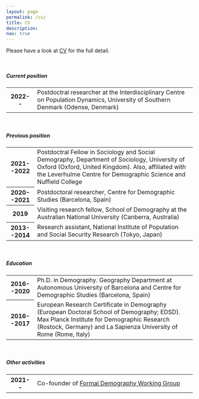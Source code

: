 ```yaml
---
layout: page
permalink: /cv/
title: CV
description:
nav: true
---
```


Please have a look at [CV](https://syddanskuni-my.sharepoint.com/:b:/g/personal/rymo_sdu_dk/ERLXNteHdxhIh5JPvABIVcYBWrPvFwI7uQWPTB1g7DLgcQ?e=T4Pq3T) for the full detail.

<br />

##### **Current position**

<table class="table table-sm table-borderless">
  <tr>
    <th style="width: 15%;" scope="row">2022--</th>
    <td>Postdoctral researcher at the Interdisciplinary Centre on Population Dynamics, University of Southern Denmark (Odense, Denmark)</td>
  </tr>
</table>

<br />

##### **Previous position**

<table class="table table-sm table-borderless">
  <tr>
    <th style="width: 15%;" scope="row">2021--2022</th>
    <td>Postdoctral Fellow in Sociology and Social Demography, Department of Sociology, University of Oxford (Oxford, United Kingdom). Also, affiliated with the Leverhulme Centre for Demographic Science and Nuffield College</td>
  </tr>
  <tr>
    <th style="width: 15%;" scope="row">2020--2021</th>
    <td>Postdoctoral researcher, Centre for Demographic Studies (Barcelona, Spain)</td>
  </tr>
  <tr>
    <th style="width: 15%;" scope="row">2019</th>
    <td>Visiting research fellow, School of Demography at the Australian National University (Canberra, Australia)</td>
  </tr>
  <tr>
    <th style="width: 15%;" scope="row">2013--2014</th>
    <td>Research assistant, National Institute of Population and Social Security Research (Tokyo, Japan)</td>
  </tr>
</table>

<br />

##### **Education**

<table class="table table-sm table-borderless">
  <tr>
    <th style="width: 15%;" scope="row">2016--2020</th>
    <td>Ph.D. in Demography. Geography Department at Autonomous University of Barcelona and Centre for Demographic Studies (Barcelona, Spain)</td>
  </tr>
  <tr>
    <th style="width: 15%;" scope="row">2016--2017</th>
    <td>European Research Certificate in Demography (European Doctoral School of Demography; EDSD). Max Planck Institute for Demographic Research (Rostock, Germany) and La Sapienza University of Rome (Rome, Italy)</td>
  </tr>
</table>

<br />

##### **Other activities**

<table class="table table-sm table-borderless">
  <tr>
    <th style="width: 15%;" scope="row">2021--</th>
    <td>Co-founder of <a href = "https://formaldemography.github.io/working_group/">Formal Demography Working Group</a></td>
  </tr>
</table>

